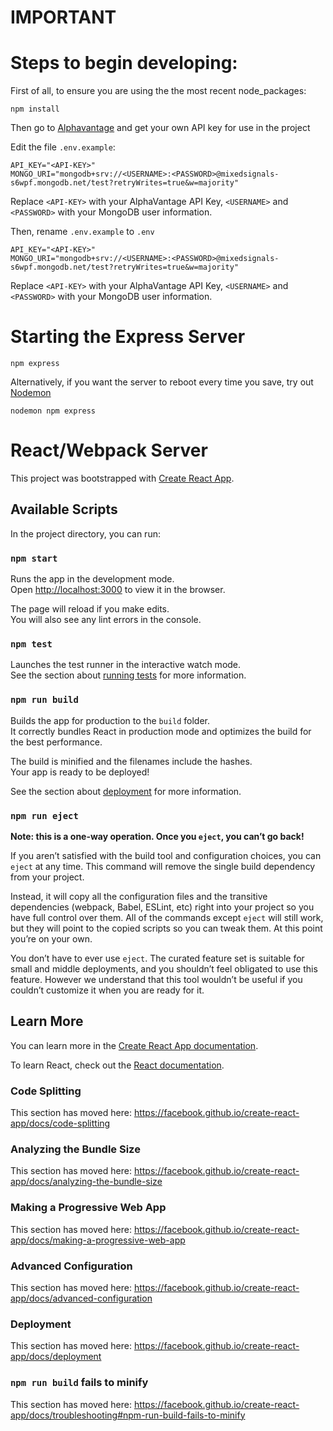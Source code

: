 # **IMPORTANT** 
# Steps to begin developing:

First of all, to ensure you are using the the most recent node_packages:

`npm install`

Then go to [Alphavantage](https://www.alphavantage.co/support/#api-key) and get your own API key for use in the project


Edit the file `.env.example`:
```
API_KEY="<API-KEY>"
MONGO_URI="mongodb+srv://<USERNAME>:<PASSWORD>@mixedsignals-s6wpf.mongodb.net/test?retryWrites=true&w=majority"

```
Replace `<API-KEY>` with your AlphaVantage API Key, `<USERNAME>` and `<PASSWORD>`
 with your MongoDB user information.
 
Then, rename `.env.example` to `.env`
```
API_KEY="<API-KEY>"
MONGO_URI="mongodb+srv://<USERNAME>:<PASSWORD>@mixedsignals-s6wpf.mongodb.net/test?retryWrites=true&w=majority"

```
Replace `<API-KEY>` with your AlphaVantage API Key, `<USERNAME>` and `<PASSWORD>`
 with your MongoDB user information.

# Starting the Express Server

```npm express``` 

Alternatively, if you want the server to reboot every time you save, try out [Nodemon](https://nodemon.io/)

```nodemon npm express```

# React/Webpack Server
This project was bootstrapped with [Create React App](https://github.com/facebook/create-react-app).

## Available Scripts

In the project directory, you can run:

### `npm start`

Runs the app in the development mode.<br />
Open [http://localhost:3000](http://localhost:3000) to view it in the browser.

The page will reload if you make edits.<br />
You will also see any lint errors in the console.

### `npm test`

Launches the test runner in the interactive watch mode.<br />
See the section about [running tests](https://facebook.github.io/create-react-app/docs/running-tests) for more information.

### `npm run build`

Builds the app for production to the `build` folder.<br />
It correctly bundles React in production mode and optimizes the build for the best performance.

The build is minified and the filenames include the hashes.<br />
Your app is ready to be deployed!

See the section about [deployment](https://facebook.github.io/create-react-app/docs/deployment) for more information.

### `npm run eject`

**Note: this is a one-way operation. Once you `eject`, you can’t go back!**

If you aren’t satisfied with the build tool and configuration choices, you can `eject` at any time. This command will remove the single build dependency from your project.

Instead, it will copy all the configuration files and the transitive dependencies (webpack, Babel, ESLint, etc) right into your project so you have full control over them. All of the commands except `eject` will still work, but they will point to the copied scripts so you can tweak them. At this point you’re on your own.

You don’t have to ever use `eject`. The curated feature set is suitable for small and middle deployments, and you shouldn’t feel obligated to use this feature. However we understand that this tool wouldn’t be useful if you couldn’t customize it when you are ready for it.

## Learn More

You can learn more in the [Create React App documentation](https://facebook.github.io/create-react-app/docs/getting-started).

To learn React, check out the [React documentation](https://reactjs.org/).

### Code Splitting

This section has moved here: https://facebook.github.io/create-react-app/docs/code-splitting

### Analyzing the Bundle Size

This section has moved here: https://facebook.github.io/create-react-app/docs/analyzing-the-bundle-size

### Making a Progressive Web App

This section has moved here: https://facebook.github.io/create-react-app/docs/making-a-progressive-web-app

### Advanced Configuration

This section has moved here: https://facebook.github.io/create-react-app/docs/advanced-configuration

### Deployment

This section has moved here: https://facebook.github.io/create-react-app/docs/deployment

### `npm run build` fails to minify

This section has moved here: https://facebook.github.io/create-react-app/docs/troubleshooting#npm-run-build-fails-to-minify

